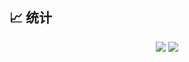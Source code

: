 ## 📈 统计
<div align="center" display="Flex">
 <img src="https://github-readme-stats.vercel.app/api/top-langs/?username=guosonglu&theme=github_dark&layout=compact&hide=scss,css&langs_count=10"/>
 <img src="https://github-readme-stats.vercel.app/api?username=guosonglu&show_icons=true&theme=github_dark&include_all_commits=true&hide=prs,contribs&rank_icon=github&count_private=true"/>
</div>

